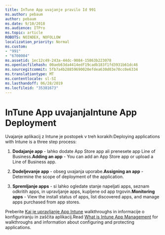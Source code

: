 ```yaml
---
title: InTune App uvajanje pravilo Id 991
ms.author: pebaum
author: pebaum
ms.date: 9/10/2018
ms.audience: ITPro
ms.topic: article
ROBOTS: NOINDEX, NOFOLLOW
localization_priority: Normal
ms.custom:
- "991"
- "6700004"
ms.assetid: 1ec12c49-243a-44dc-9084-15863b223078
ms.openlocfilehash: 00aeb63da4414edf19cadb183f1fd3931b61dc46
ms.sourcegitcommit: 5fb7a4b28859690020efdea630d03e70cc0e6334
ms.translationtype: MT
ms.contentlocale: sl-SI
ms.lasthandoff: 06/28/2019
ms.locfileid: "35381673"
---
```

# <a name="intune-app-deployment"></a><span data-ttu-id="bf64c-102">InTune App uvajanja</span><span class="sxs-lookup"><span data-stu-id="bf64c-102">Intune App Deployment</span></span>

<span data-ttu-id="bf64c-103">Uvajanje aplikacij z Intune je postopek v treh korakih:</span><span class="sxs-lookup"><span data-stu-id="bf64c-103">Deploying applications with Intune is a three step process:</span></span>
  
1. <span data-ttu-id="bf64c-104">**Dodajanje app** - lahko dodate App Store app ali prenesete app Line of Business.</span><span class="sxs-lookup"><span data-stu-id="bf64c-104">**Adding an app** - You can add an App Store app or upload a Line of Business app.</span></span>

2. <span data-ttu-id="bf64c-105">**Dodeljevanje app** - obseg uvajanja uporabe.</span><span class="sxs-lookup"><span data-stu-id="bf64c-105">**Assigning an app** - Determine the scope of deployment of the application.</span></span>

3. <span data-ttu-id="bf64c-106">**Spremljanje apps** - si lahko ogledate stanje napeljati apps, seznam odkritih apps, in upravljanje apps, kupljene od app trgovin.</span><span class="sxs-lookup"><span data-stu-id="bf64c-106">**Monitoring apps** - View the install status of apps, list discovered apps, and manage apps purchased from app stores.</span></span>

<span data-ttu-id="bf64c-107">Preberite [Kaj je upravljanje App Intune](https://docs.microsoft.com/intune/app-management) walkthroughs in informacije o konfiguriranju in zaščita aplikacij.</span><span class="sxs-lookup"><span data-stu-id="bf64c-107">Read [What is Intune App Management](https://docs.microsoft.com/intune/app-management) for walkthroughs and information about configuring and protecting applications.</span></span>
  